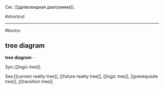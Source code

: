 См.: [[древовидная диаграмма]].

#shortcut




<hr/>

#tocico

## tree diagram

<b>tree diagram</b> -   


Syn.:[[logic tree]].



See:[[current reality tree]], [[future reality tree]], [[logic tree]], [[prerequisite tree]], [[transition tree]].
